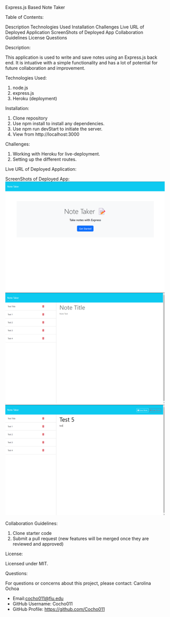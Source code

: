 Express.js Based Note Taker

Table of Contents:

Description
Technologies Used
Installation
Challenges
Live URL of Deployed Application
ScreenShots of Deployed App
Collaboration Guidelines
License
Questions

Description:

This application is used to write and save notes using an Express.js back end. It is intuative with a simple functionality and has a lot of potential for future collaboration and improvement. 

Technologies Used:

1. node.js
2. express.js
3. Heroku (deployment)

Installation:

1. Clone repository
2. Use npm install to install any dependencies.
3. Use npm run devStart to initiate the server. 
4. View from http://localhost:3000

Challenges:
1. Working with Heroku for live-deployment.
2. Setting up the different routes.

Live URL of Deployed Application:


ScreenShots of Deployed App:
![alt text](<Develop/public/assets/ExpressNoteTaker Notes Homepage.png>)
![alt text](<Develop/public/assets/ExpressNoteTaker Notes Page 1.png>)
![alt text](<Develop/public/assets/ExpressNoteTaker Notes Save and Clear Form.png>)

Collaboration Guidelines: 

1. Clone starter code
2. Submit a pull request (new features will be merged once they are reviewed and approved)

License: 

Licensed under MIT.

Questions:

For questions or concerns about this project, please contact: Carolina Ochoa 
- Email:cocho011@fiu.edu 
- GitHub Username: Cocho011 
- GitHub Profile: https://github.com/Cocho011
